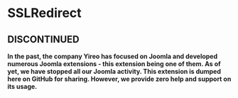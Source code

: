 # SSLRedirect

## DISCONTINUED
**In the past, the company Yireo has focused on Joomla and developed numerous Joomla extensions - this extension being one of them. As of yet, we have stopped all our Joomla activity. This extension is dumped here on GitHub for sharing. However, we provide zero help and support on its usage.**

